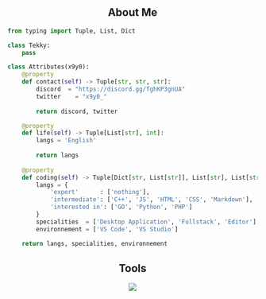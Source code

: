 <p align="center">
    <img alt="" src=https://img.shields.io/github/stars/x9y0?style=for-the-badge&?affiliations=OWNER%2CCOLLABORATOR />
    <img alt="" src=https://komarev.com/ghpvc/?username=x9y0&style=for-the-badge />
</p>


<h2 align="center">About Me </h2>

```python
from typing import Tuple, List, Dict

class Tekky:
    pass

class Attributes(x9y0):
    @property
    def contact(self) -> Tuple[str, str, str]:
        discord  = "https://discord.gg/fghKP3gnUA"
        twitter    = "x9y0_"
	    
	    return discord, twitter

    @property
    def life(self) -> Tuple[List[str], int]:
        langs = 'English'
		
        return langs
	
    @property
    def coding(self) -> Tuple[Dict[str, List[str]], List[str], List[str]]:
        langs = {
            'expert'      : ['nothing'],
            'intermediate': ['C++', 'JS', 'HTML', 'CSS', 'Markdown'],
            'interested in': ['GO', 'Python', 'PHP']
        }
        specialities  = ['Desktop Application', 'Fullstack', 'Editor']
	    environnement = ['VS Code', 'VS Studio']

	return langs, specialities, environnement
```
<h2 align="center">Tools </h2>

<p align="center">
  <a href="https://skillicons.dev">
    <img src="https://skillicons.dev/icons?i=python,golang,php,vscode,visualstudio,c,cpp,js,ts,css,html,ae,pr,ps,ai,figma,blender,nodejs,discord,git,github,gmail,md," />
  </a>
</p>
